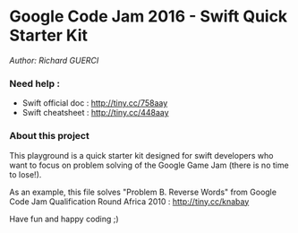 # Google Code Jam 2016 - Swift Quick Starter Kit
_Author: Richard GUERCI_

### Need help :
- Swift official doc	: http://tiny.cc/758aay
- Swift cheatsheet		: http://tiny.cc/448aay

### About this project
This playground is a quick starter kit designed for swift developers who want to focus on problem solving of the Google Game Jam (there is no time to lose!).

As an example, this file solves "Problem B. Reverse Words" from Google Code Jam Qualification Round Africa 2010 : http://tiny.cc/knabay

Have fun and happy coding ;)
